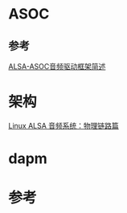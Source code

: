 

# ASOC

## 参考

[ALSA-ASOC音频驱动框架简述](https://blog.csdn.net/linuxarmbiggod/article/details/80600633)

# 架构

[Linux ALSA 音频系统：物理链路篇](https://blog.csdn.net/zyuanyun/article/details/59170418)

# dapm


# 参考

